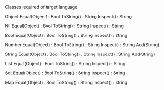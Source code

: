 Classes required of target language

  Object
    Equal(Object) : Bool
    ToString() : String
    Inspect() : String

  Nil
    Equal(Object) : Bool
    ToString() : String
    Inspect() : String

  Bool
    Equal(Object) : Bool
    ToString() : String
    Inspect() : String

  Number
    Equal(Object) : Bool
    ToString() : String
    Inspect() : String
    Add(String)

  String
    Equal(Object) : Bool
    ToString() : String
    Inspect() : String
    Add(String)

  List
    Equal(Object) : Bool
    ToString() : String
    Inspect() : String

  Set
    Equal(Object) : Bool
    ToString() : String
    Inspect() : String

  Map
    Equal(Object) : Bool
    ToString() : String
    Inspect() : String

